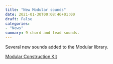 ```yaml
---
title: "New Modular sounds"
date: 2021-01-30T00:08:46+01:00
draft: False
categories: 
- "News"
summary: 9 chord and lead sounds.
---
```


Several new sounds added to the Modular library.

<a href="https://github.com/publicsamples/Modular-Construction-Kit" target="_blank">Modular Construction Kit</a>


